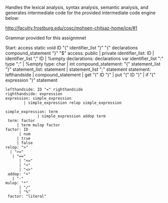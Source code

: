 Handles the lexical analysis, syntax analysis, semantic analysis, 
and generates intermediate code for the provided intermediate code engine below:

http://faculty.frostburg.edu/cosc/mohsen-chitsaz-home/ice/#1


Grammar provided for this assignmnet


 Start:
 	 access static void ID "(" identifier_list ")" "{"
 	 declarations
 	 compound_statement
		"}" "$"
	 access: public
       	| private
 	identifier_list: ID
                | identifier_list "," ID
                | %empty
 	declarations: declarations var identifier_list ":" type ";"
             | %empty
 	type: char
     	| int
	 compound_statement: "{" statement_list "}"
	 statement_list: statement
               | statement_list ";" statement
	 statement: lefthandside
         	 	| compound_statement
          	| get "(" ID ")"
         		 | put "(" ID ")"
        		  | if "(" expression ")" statement

 	lefthandside: ID "=" righthandside
 	righthandside: expression
 	expression: simple_expression
           	| simple_expression relop simple_expression

 	simple_expression: term
                  | simple_expression addop term
	 term: factor
    	 | term mulop factor
 	factor: ID
     	  | num
      	 | true
      	 | false
 	relop: ">"
   	  | ">="
   	   | "=="
    	  | "<="
    	  | "<"
    	  | "<>"
	 addop: "+"
   	   | "-"
 	mulop: "*"
    	  | "/"
    	  | "%"
	 factor: "literal"
